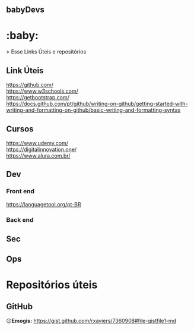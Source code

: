 ## babyDevs
<h1>:baby:</h1>
> Esse Links Úteis e repositórios

## Link Úteis
https://github.com/<br>
https://www.w3schools.com/<br>
https://getbootstrap.com/<br>
https://docs.github.com/pt/github/writing-on-github/getting-started-with-writing-and-formatting-on-github/basic-writing-and-formatting-syntax<br>


## Cursos
https://www.udemy.com/<br>
https://digitalinnovation.one/<br>
https://www.alura.com.br/<br>

## Dev
### Front end
https://languagetool.org/pt-BR<br>

### Back end


## Sec


## Ops


# Repositórios úteis
## GitHub
:wink:**Emogis:** https://gist.github.com/rxaviers/7360908#file-gistfile1-md
